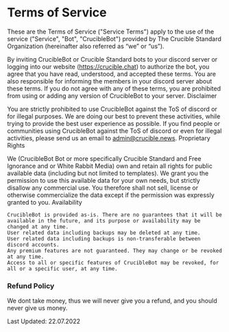 # Terms of Service



These are the Terms of Service ("Service Terms") apply to the use of the service ("Service", "Bot", "CrucibleBot") provided by The Crucible Standard Organization (hereinafter also referred as “we” or “us”).

By inviting CrucibleBot or Crucible Standard bots to your discord server or logging into our website (https://crucible.chat) to authorize the bot, you agree that you have read, understood, and accepted these terms. You are also responsible for informing the members in your discord server about these terms. If you do not agree with any of these terms, you are prohibited from using or adding any version of CrucibleBot to your server.
Disclaimer

You are strictly prohibited to use CrucibleBot against the ToS of discord or for illegal purposes. We are doing our best to prevent these activities, while trying to provide the best user experience as possible. If you find people or communities using CrucibleBot against the ToS of discord or even for illegal activities, please send us an email to [admin@crucible.news](mailto:admin@crucible.news).
Proprietary Rights

We (CrucibleBot Bot or more specifically Crucible Standard and Free Ignorance and or White Rabbit Media) own and retain all rights for public available data (including but not limited to templates). We grant you the permission to use this available data for your own needs, but strictly disallow any commercial use. You therefore shall not sell, license or otherwise commercialize the data except if the permission was expressly granted to you.
Availability

    CrucibleBot is provided as-is. There are no guarantees that it will be available in the future, and its purpose or availability may be changed at any time.
    User related data including backups may be deleted at any time.
    User related data including backups is non-transferable between discord accounts.
    Any premium features are not guaranteed. They may change or be revoked at any time.
    Access to all or specific features of CrucibleBot may be revoked, for all or a specific user, at any time.


### Refund Policy

We dont take money, thus we will never give you a refund, and you should never give us money. 


Last Updated: 22.07.2022
